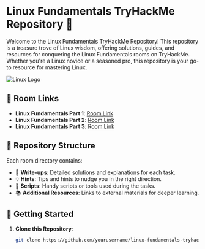 # Linux Fundamentals TryHackMe Repository 🐧

Welcome to the Linux Fundamentals TryHackMe Repository! This repository is a treasure trove of Linux wisdom, offering solutions, guides, and resources for conquering the Linux Fundamentals rooms on TryHackMe. Whether you're a Linux novice or a seasoned pro, this repository is your go-to resource for mastering Linux.

![Linux Logo](https://www.google.com/url?sa=i&url=https%3A%2F%2F1000logos.net%2Flinux-logo%2F&psig=AOvVaw17MPLw8LvAFNmeSH5OEpFp&ust=1694793179326000&source=images&cd=vfe&opi=89978449&ved=0CBAQjRxqFwoTCKj4uP66qoEDFQAAAAAdAAAAABAE)

## 🚀 Room Links

- **Linux Fundamentals Part 1**: [Room Link](https://tryhackme.com/room/linuxfundamentalspart1)
- **Linux Fundamentals Part 2**: [Room Link](https://tryhackme.com/room/linuxfundamentalspart2)
- **Linux Fundamentals Part 3**: [Room Link](https://tryhackme.com/room/linuxfundamentalspart3)

## 📂 Repository Structure

Each room directory contains:

- 📝 **Write-ups**: Detailed solutions and explanations for each task.
- 💡 **Hints**: Tips and hints to nudge you in the right direction.
- 🧰 **Scripts**: Handy scripts or tools used during the tasks.
- 📚 **Additional Resources**: Links to external materials for deeper learning.

## 🚀 Getting Started

1. **Clone this Repository**:

   ```bash
   git clone https://github.com/yourusername/linux-fundamentals-tryhackme.git

